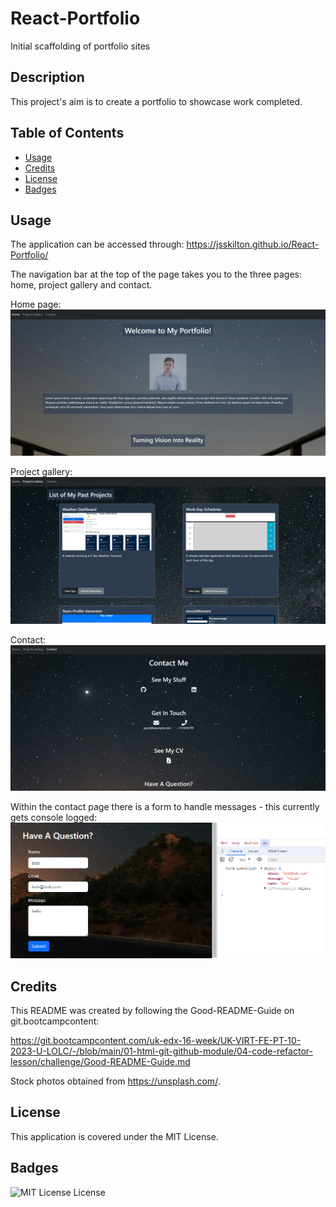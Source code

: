 # React-Portfolio
Initial scaffolding of portfolio sites

## Description
This project's aim is to create a portfolio to showcase work completed.

## Table of Contents
- [Usage](#usage)
- [Credits](#credits)
- [License](#license)
- [Badges](#badges)

## Usage
The application can be accessed through: https://jsskilton.github.io/React-Portfolio/

The navigation bar at the top of the page takes you to the three pages: home, project gallery and contact.

Home page:
![screenshot of homepage](/src/data/images/ScreenshotHome.PNG)

Project gallery:
![screenshot of project gallery](/src/data/images/ScreenshotProject.PNG)

Contact:
![screenshot of project gallery](src/data/images/ScreenshotContact.PNG)

Within the contact page there is a form to handle messages - this currently gets console logged:
![screenshot of project gallery](src/data/images/ScreenshotForm.PNG)

## Credits

This README was created by following the Good-README-Guide on git.bootcampcontent:

https://git.bootcampcontent.com/uk-edx-16-week/UK-VIRT-FE-PT-10-2023-U-LOLC/-/blob/main/01-html-git-github-module/04-code-refactor-lesson/challenge/Good-README-Guide.md

Stock photos obtained from https://unsplash.com/.

## License
This application is covered under the MIT License.

## Badges
![MIT License License](https://img.shields.io/badge/license-MIT%20License-brightgreen.svg)
